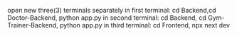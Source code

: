 open new three(3) terminals separately
in first terminal: cd Backend,cd Doctor-Backend, python app.py
in second terminal: cd Backend, cd Gym-Trainer-Backend, python app.py
in third terminal: cd Frontend, npx next dev


